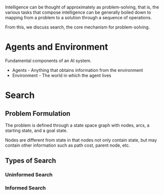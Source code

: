 Intelligence can be thought of approximately as problem-solving, that is, the various tasks that compose intelligence can be generally boiled down to mapping from a problem to a solution through a sequence of operations.

From this, we discuss search, the core mechanism for problem-solving.

# Agents and Environment
Fundamental components of an AI system.

- Agents - Anything that obtains information from the environment
- Environment - The world in which the agent lives

# Search
## Problem Formulation
The problem is defined through a state space graph with nodes, arcs, a starting state, and a goal state. 

Nodes are different from state in that nodes not only contain state, but may contain other information such as path cost, parent node, etc.

## Types of Search
### Uninformed Search

### Informed Search


